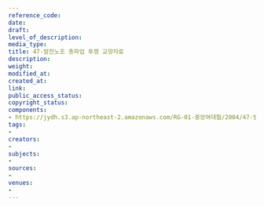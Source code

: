 ```yaml
---
reference_code: 
date: 
draft: 
level_of_description: 
media_type: 
title: 47-발전노조 총파업 투쟁 교양자료
description: 
weight: 
modified_at: 
created_at: 
link: 
public_access_status: 
copyright_status: 
components:
- https://jydh.s3.ap-northeast-2.amazonaws.com/RG-01-중앙여대협/2004/47-발전노조+총파업+투쟁+교양자료.pdf
tags:
- 
creators:
- 
subjects:
- 
sources:
- 
venues:
- 
---
```

